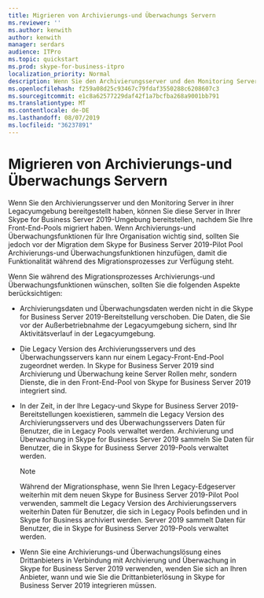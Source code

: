 ```yaml
---
title: Migrieren von Archivierungs-und Überwachungs Servern
ms.reviewer: ''
ms.author: kenwith
author: kenwith
manager: serdars
audience: ITPro
ms.topic: quickstart
ms.prod: skype-for-business-itpro
localization_priority: Normal
description: Wenn Sie den Archivierungsserver und den Monitoring Server in ihrer Legacyumgebung bereitgestellt haben, können Sie diese Server in Ihrer Skype for Business Server 2019-Umgebung bereitstellen, nachdem Sie Ihre Front-End-Pools migriert haben. Wenn Archivierungs-und Überwachungsfunktionen für Ihre Organisation wichtig sind, sollten Sie jedoch vor der Migration dem Skype for Business Server 2019-Pilot Pool Archivierungs-und Überwachungsfunktionen hinzufügen, damit die Funktionalität während des Migrationsprozesses zur Verfügung steht.
ms.openlocfilehash: f259a08d25c93467c79fdaf3550288c6208607c3
ms.sourcegitcommit: e1c8a62577229daf42f1a7bcfba268a9001bb791
ms.translationtype: MT
ms.contentlocale: de-DE
ms.lasthandoff: 08/07/2019
ms.locfileid: "36237891"
---
```

# <a name="migrating-archiving-and-monitoring-servers"></a>Migrieren von Archivierungs-und Überwachungs Servern

Wenn Sie den Archivierungsserver und den Monitoring Server in ihrer Legacyumgebung bereitgestellt haben, können Sie diese Server in Ihrer Skype for Business Server 2019-Umgebung bereitstellen, nachdem Sie Ihre Front-End-Pools migriert haben. Wenn Archivierungs-und Überwachungsfunktionen für Ihre Organisation wichtig sind, sollten Sie jedoch vor der Migration dem Skype for Business Server 2019-Pilot Pool Archivierungs-und Überwachungsfunktionen hinzufügen, damit die Funktionalität während des Migrationsprozesses zur Verfügung steht. 
  
Wenn Sie während des Migrationsprozesses Archivierungs-und Überwachungsfunktionen wünschen, sollten Sie die folgenden Aspekte berücksichtigen:
  
- Archivierungsdaten und Überwachungsdaten werden nicht in die Skype for Business Server 2019-Bereitstellung verschoben. Die Daten, die Sie vor der Außerbetriebnahme der Legacyumgebung sichern, sind Ihr Aktivitätsverlauf in der Legacyumgebung.
    
- Die Legacy Version des Archivierungsservers und des Überwachungsservers kann nur einem Legacy-Front-End-Pool zugeordnet werden. In Skype for Business Server 2019 sind Archivierung und Überwachung keine Server Rollen mehr, sondern Dienste, die in den Front-End-Pool von Skype for Business Server 2019 integriert sind.
    
- In der Zeit, in der Ihre Legacy-und Skype for Business Server 2019-Bereitstellungen koexistieren, sammeln die Legacy Version des Archivierungsservers und des Überwachungsservers Daten für Benutzer, die in Legacy Pools verwaltet werden. Archivierung und Überwachung in Skype for Business Server 2019 sammeln Sie Daten für Benutzer, die in Skype for Business Server 2019-Pools verwaltet werden.
    
    > [!NOTE]
    > Während der Migrationsphase, wenn Sie Ihren Legacy-Edgeserver weiterhin mit dem neuen Skype for Business Server 2019-Pilot Pool verwenden, sammelt die Legacy Version des Archivierungsservers weiterhin Daten für Benutzer, die sich in Legacy Pools befinden und in Skype for Business archiviert werden. Server 2019 sammelt Daten für Benutzer, die in Skype for Business Server 2019-Pools verwaltet werden. 
  
- Wenn Sie eine Archivierungs-und Überwachungslösung eines Drittanbieters in Verbindung mit Archivierung und Überwachung in Skype for Business Server 2019 verwenden, wenden Sie sich an Ihren Anbieter, wann und wie Sie die Drittanbieterlösung in Skype for Business Server 2019 integrieren müssen.
    

